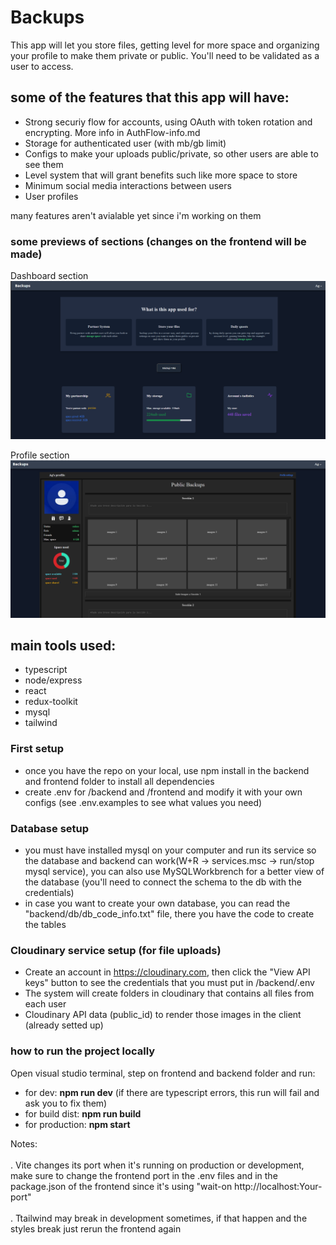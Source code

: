 # Backups
This app will let you store files, getting level for more space and organizing your profile to make them
private or public. You'll need to be validated as a user to access.

## some of the features that this app will have:

* Strong securiy flow for accounts, using OAuth with token rotation and encrypting. More info in AuthFlow-info.md
* Storage for authenticated user (with mb/gb limit)
* Configs to make your uploads public/private, so other users are able to see them
* Level system that will grant benefits such like more space to store
* Minimum social media interactions between users
* User profiles

many features aren't avialable yet since i'm working on them

### some previews of sections (changes on the frontend will be made)

Dashboard section
![Showcase](DashboardShowcase.png)

Profile section
![Showcase](Profile_Showcase.png)

## main tools used:

* typescript
* node/express
* react
* redux-toolkit
* mysql
* tailwind

### First setup
* once you have the repo on your local, use npm install in the backend and frontend folder to install all dependencies
* create .env for /backend and /frontend and modify it with your own configs (see .env.examples to see what values you need)

### Database setup
- you must have installed mysql on your computer and run its service so the database and backend can work(W+R -> services.msc -> run/stop mysql service), you can also use MySQLWorkbrench for a better view of the database (you'll need to connect the schema to the db with the 
credentials)
- in case you want to create your own database, you can read the "backend/db/db_code_info.txt" file, there you have the code to create the tables

### Cloudinary service setup (for file uploads)
- Create an account in https://cloudinary.com, then click the "View API keys" button to see the credentials that you must put in /backend/.env
- The system will create folders in cloudinary that contains all files from each user
- Cloudinary API data (public_id) to render those images in the client (already setted up)

### how to run the project locally
Open visual studio terminal, step on frontend and backend folder and run:
* for dev: __npm run dev__ (if there are typescript errors, this run will fail and ask you to fix them)
* for build dist: __npm run build__
* for production: __npm start__


Notes:<br><br>
. Vite changes its port when it's running on production or development, make sure to change the frontend port in the .env files
and in the package.json of the frontend since it's using "wait-on http://localhost:Your-port"<br><br>
. Ttailwind may break in development sometimes, if that happen and the styles break just rerun the frontend again